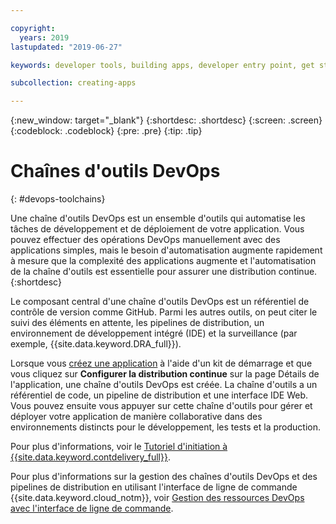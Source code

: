```yaml
---

copyright:
  years: 2019
lastupdated: "2019-06-27"

keywords: developer tools, building apps, developer entry point, get started coding, DevOps, toolchain

subcollection: creating-apps

---
```

{:new_window: target="_blank"}
{:shortdesc: .shortdesc}
{:screen: .screen}
{:codeblock: .codeblock}
{:pre: .pre}
{:tip: .tip}

# Chaînes d'outils DevOps
{: #devops-toolchains}

Une chaîne d'outils DevOps est un ensemble d'outils qui automatise les tâches de développement et de déploiement de votre application. Vous pouvez effectuer des opérations DevOps manuellement avec des applications simples, mais le besoin d'automatisation augmente rapidement à mesure que la complexité des applications augmente et l'automatisation de la chaîne d'outils est essentielle pour assurer une distribution continue.
{:shortdesc}

Le composant central d'une chaîne d'outils DevOps est un référentiel de contrôle de version comme GitHub. Parmi les autres outils, on peut citer le suivi des éléments en attente, les pipelines de distribution, un environnement de développement intégré (IDE) et la surveillance (par exemple, {{site.data.keyword.DRA_full}}).

Lorsque vous [créez une application](/docs/apps?topic=creating-apps-getting-started) à l'aide d'un kit de démarrage et que vous cliquez sur **Configurer la distribution continue** sur la page Détails de l'application, une chaîne d'outils DevOps est créée. La chaîne d'outils a un référentiel de code, un pipeline de distribution et une interface IDE Web. Vous pouvez ensuite vous appuyer sur cette chaîne d'outils pour gérer et déployer votre application de manière collaborative dans des environnements distincts pour le développement, les tests et la production.

Pour plus d'informations, voir le [Tutoriel d'initiation à {{site.data.keyword.contdelivery_full}}](/docs/services/ContinuousDelivery?topic=ContinuousDelivery-getting-started).

Pour plus d'informations sur la gestion des chaînes d'outils DevOps et des pipelines de distribution en utilisant l'interface de ligne de commande {{site.data.keyword.cloud_notm}}, voir [Gestion des ressources DevOps avec l'interface de ligne de commande](/docs/cli?topic=cloud-cli-managing-devops-resources-cli).
